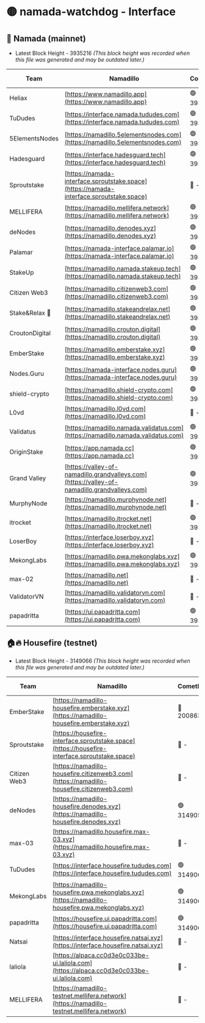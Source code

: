 # 🟡 namada-watchdog - Interface

## 🚀 Namada (mainnet)
- Latest Block Height - 3935216 *(This block height was recorded when this file was generated and may be outdated later.)*

| Team | Namadillo | CometBFT | Indexer | MASP Indexer |
|-|-|-|-|-|
| Heliax | [https://www.namadillo.app](https://www.namadillo.app) | 🟢 3935187 | 🟢 3935187 | 🔴 3934798 |
| TuDudes | [https://interface.namada.tududes.com](https://interface.namada.tududes.com) | 🟢 3935187 | 🟢 3935187 | 🔴 3934798 |
| 5ElementsNodes | [https://namadillo.5elementsnodes.com](https://namadillo.5elementsnodes.com) | 🟢 3935188 | 🟢 3935187 | 🔴 3934798 |
| Hadesguard | [https://interface.hadesguard.tech](https://interface.hadesguard.tech) | 🟢 3935188 | 🟢 3935188 | 🔴 3934798 |
| Sproutstake | [https://namada-interface.sproutstake.space](https://namada-interface.sproutstake.space) | 🔴 - | 🔴 3738134 | 🔴 - |
| MELLIFERA | [https://namadillo.mellifera.network](https://namadillo.mellifera.network) | 🟢 3935192 | 🟢 3935192 | 🔴 3765769 |
| deNodes | [https://namadillo.denodes.xyz](https://namadillo.denodes.xyz) | 🟢 3935193 | 🟢 3935193 | 🔴 3934798 |
| Palamar | [https://namada-interface.palamar.io](https://namada-interface.palamar.io) | 🟢 3935193 | 🟢 3935193 | 🔴 3934798 |
| StakeUp | [https://namadillo.namada.stakeup.tech](https://namadillo.namada.stakeup.tech) | 🟢 3935194 | 🟢 3935194 | 🔴 3934798 |
| Citizen Web3 | [https://namadillo.citizenweb3.com](https://namadillo.citizenweb3.com) | 🟢 3935195 | 🟢 3935195 | 🔴 3765769 |
| Stake&Relax 🦥 | [https://namadillo.stakeandrelax.net](https://namadillo.stakeandrelax.net) | 🟢 3935196 | 🟢 3935195 | 🔴 3765769 |
| CroutonDigital | [https://namadillo.crouton.digital](https://namadillo.crouton.digital) | 🟢 3935196 | 🟢 3935196 | 🔴 3934798 |
| EmberStake | [https://namadillo.emberstake.xyz](https://namadillo.emberstake.xyz) | 🟢 3935197 | 🟢 3935197 | 🔴 3934798 |
| Nodes.Guru | [https://namada-interface.nodes.guru](https://namada-interface.nodes.guru) | 🟢 3935198 | 🟢 3935198 | 🔴 3934798 |
| shield-crypto | [https://namadillo.shield-crypto.com](https://namadillo.shield-crypto.com) | 🟢 3935198 | 🟢 3935198 | 🔴 3934798 |
| L0vd | [https://namadillo.l0vd.com](https://namadillo.l0vd.com) | 🔴 - | 🔴 - | 🔴 - |
| Validatus | [https://namadillo.namada.validatus.com](https://namadillo.namada.validatus.com) | 🟢 3935201 | 🟢 3935201 | 🔴 3819812 |
| OriginStake | [https://app.namada.cc](https://app.namada.cc) | 🟢 3935202 | 🟢 3935202 | 🔴 3934798 |
| Grand Valley | [https://valley-of-namadillo.grandvalleys.com](https://valley-of-namadillo.grandvalleys.com) | 🟢 3935203 | 🟢 3935202 | 🔴 3934798 |
| MurphyNode | [https://namadillo.murphynode.net](https://namadillo.murphynode.net) | 🔴 - | 🔴 - | 🔴 - |
| itrocket | [https://namadillo.itrocket.net](https://namadillo.itrocket.net) | 🟢 3935205 | 🟢 3935205 | 🔴 3934798 |
| LoserBoy | [https://interface.loserboy.xyz](https://interface.loserboy.xyz) | 🔴 - | 🔴 - | 🔴 - |
| MekongLabs | [https://namadillo.pwa.mekonglabs.xyz](https://namadillo.pwa.mekonglabs.xyz) | 🟢 3935211 | 🟢 3935211 | 🔴 3934798 |
| max-02 | [https://namadillo.net](https://namadillo.net) | 🔴 - | 🔴 - | 🔴 - |
| ValidatorVN | [https://namadillo.validatorvn.com](https://namadillo.validatorvn.com) | 🔴 - | 🔴 - | 🔴 - |
| papadritta | [https://ui.papadritta.com](https://ui.papadritta.com) | 🟢 3935216 | 🟢 3935216 | 🟢 3935215 |

## 🏠🔥 Housefire (testnet)
- Latest Block Height - 3149066 *(This block height was recorded when this file was generated and may be outdated later.)*

| Team | Namadillo | CometBFT | Indexer | MASP Indexer |
|-|-|-|-|-|
| EmberStake | [https://namadillo-housefire.emberstake.xyz](https://namadillo-housefire.emberstake.xyz) | 🔴 2008636 | 🔴 - | 🔴 - |
| Sproutstake | [https://housefire-interface.sproutstake.space](https://housefire-interface.sproutstake.space) | 🔴 - | 🔴 - | 🔴 - |
| Citizen Web3 | [https://namadillo-housefire.citizenweb3.com](https://namadillo-housefire.citizenweb3.com) | 🔴 - | 🔴 - | 🔴 - |
| deNodes | [https://namadillo-housefire.denodes.xyz](https://namadillo-housefire.denodes.xyz) | 🟢 3149057 | 🟢 3149057 | 🔴 3148244 |
| max-03 | [https://namadillo.housefire.max-03.xyz](https://namadillo.housefire.max-03.xyz) | 🔴 - | 🔴 - | 🔴 - |
| TuDudes | [https://interface.housefire.tududes.com](https://interface.housefire.tududes.com) | 🟢 3149066 | 🟢 3149065 | 🟢 3149065 |
| MekongLabs | [https://namadillo-housefire.pwa.mekonglabs.xyz](https://namadillo-housefire.pwa.mekonglabs.xyz) | 🟢 3149066 | 🟢 3149066 | 🔴 3148244 |
| papadritta | [https://housefire.ui.papadritta.com](https://housefire.ui.papadritta.com) | 🟢 3149066 | 🟢 3149066 | 🟢 3149066 |
| Natsai | [https://interface.housefire.natsai.xyz](https://interface.housefire.natsai.xyz) | 🔴 - | 🔴 - | 🔴 - |
| laliola | [https://alpaca.cc0d3e0c033be-ui.laliola.com](https://alpaca.cc0d3e0c033be-ui.laliola.com) | 🔴 - | 🔴 - | 🔴 - |
| MELLIFERA | [https://namadillo-testnet.mellifera.network](https://namadillo-testnet.mellifera.network) | 🔴 - | 🔴 2778001 | 🔴 2607259 |

